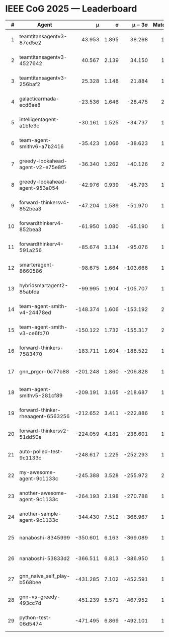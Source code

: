 # IEEE CoG 2025 — Leaderboard

| # | Agent | μ | σ | μ − 3σ | Matches | Updated |
|---:|---|---:|---:|---:|---:|---|
| 1 | teamtitansagentv3-87cd5e2 | 43.953 | 1.895 | 38.268 | 1832 | 2025-08-18 02:27 |
| 2 | teamtitansagentv3-4527642 | 40.567 | 2.139 | 34.150 | 1980 | 2025-08-18 02:27 |
| 3 | teamtitansagentv3-256baf2 | 25.328 | 1.148 | 21.884 | 1952 | 2025-08-18 02:27 |
| 4 | galacticarmada-ecd6ae8 | -23.536 | 1.646 | -28.475 | 2180 | 2025-08-18 02:27 |
| 5 | intelligentagent-a1bfe3c | -30.161 | 1.525 | -34.737 | 1459 | 2025-08-18 02:27 |
| 6 | team-agent-smithv6-a7b2416 | -35.423 | 1.066 | -38.623 | 1800 | 2025-08-18 02:27 |
| 7 | greedy-lookahead-agent-v2-e75e8f5 | -36.340 | 1.262 | -40.126 | 2016 | 2025-08-18 02:27 |
| 8 | greedy-lookahead-agent-953a054 | -42.976 | 0.939 | -45.793 | 1876 | 2025-08-18 02:27 |
| 9 | forward-thinkersv4-852bea3 | -47.204 | 1.589 | -51.970 | 1404 | 2025-08-18 02:27 |
| 10 | forwardthinkerv4-852bea3 | -61.950 | 1.080 | -65.190 | 1456 | 2025-08-18 02:27 |
| 11 | forwardthinkerv4-591a256 | -85.674 | 3.134 | -95.076 | 1784 | 2025-08-18 02:27 |
| 12 | smarteragent-8660586 | -98.675 | 1.664 | -103.666 | 1653 | 2025-08-18 02:27 |
| 13 | hybridsmartagent2-85abfda | -99.995 | 1.904 | -105.707 | 1800 | 2025-08-18 02:27 |
| 14 | team-agent-smith-v4-24478ed | -148.374 | 1.606 | -153.192 | 2020 | 2025-08-18 02:27 |
| 15 | team-agent-smith-v3-ce6fd70 | -150.122 | 1.732 | -155.317 | 2140 | 2025-08-18 02:27 |
| 16 | forward-thinkers-7583470 | -183.711 | 1.604 | -188.522 | 1620 | 2025-08-18 02:27 |
| 17 | gnn_prgcr-0c77b88 | -201.248 | 1.860 | -206.828 | 1790 | 2025-08-18 02:27 |
| 18 | team-agent-smithv5-281cf89 | -209.191 | 3.165 | -218.687 | 1940 | 2025-08-18 02:27 |
| 19 | forward-thinker-rheaagent-6563256 | -212.652 | 3.411 | -222.886 | 1916 | 2025-08-18 02:27 |
| 20 | forward-thinkersv2-51dd50a | -224.059 | 4.181 | -236.601 | 1676 | 2025-08-18 02:27 |
| 21 | auto-polled-test-9c1133c | -248.617 | 1.225 | -252.293 | 1560 | 2025-08-18 02:27 |
| 22 | my-awesome-agent-9c1133c | -245.388 | 3.528 | -255.972 | 2160 | 2025-08-18 02:27 |
| 23 | another-awesome-agent-9c1133c | -264.193 | 2.198 | -270.788 | 1940 | 2025-08-18 02:27 |
| 24 | another-sample-agent-9c1133c | -344.430 | 7.512 | -366.967 | 1760 | 2025-08-18 02:27 |
| 25 | nanaboshi-8345999 | -350.601 | 6.163 | -369.089 | 1720 | 2025-08-18 02:27 |
| 26 | nanaboshi-53833d2 | -366.511 | 6.813 | -386.950 | 1540 | 2025-08-18 02:27 |
| 27 | gnn_naive_self_play-b568bee | -431.285 | 7.102 | -452.591 | 1640 | 2025-08-18 02:27 |
| 28 | gnn-vs-greedy-493cc7d | -451.239 | 5.571 | -467.952 | 1600 | 2025-08-18 02:27 |
| 29 | python-test-06d5474 | -471.495 | 6.869 | -492.101 | 1490 | 2025-08-18 02:27 |
